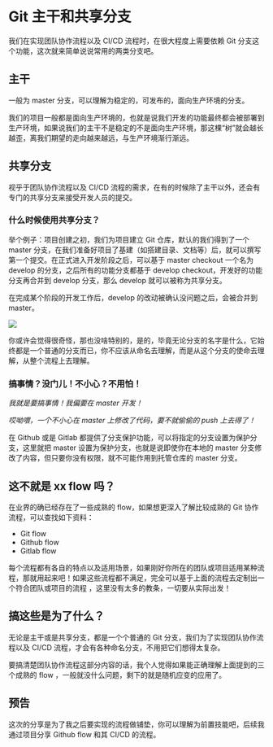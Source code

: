 # Git 主干和共享分支

我们在实现团队协作流程以及 CI/CD 流程时，在很大程度上需要依赖 Git 分支这个功能，这次就来简单说说常用的两类分支吧。

## 主干

一般为 master 分支，可以理解为稳定的，可发布的，面向生产环境的分支。

我们的项目一般都是面向生产环境的，也就是说我们开发的功能最终都会被部署到生产环境，如果说我们的主干不是稳定的不是面向生产环境，那这棵“树”就会越长越歪，离我们期望的走向越来越远，与生产环境渐行渐远。

## 共享分支

视乎于团队协作流程以及 CI/CD 流程的需求，在有的时候除了主干以外，还会有专门的共享分支来接受开发人员的提交。

### 什么时候使用共享分支？

举个例子：项目创建之初，我们为项目建立 Git 仓库，默认的我们得到了一个 master 分支，在我们准备好项目了基建（如搭建目录、文档等）后，就可以撰写第一个提交。在正式进入开发阶段之后，可以基于 master checkout 一个名为 develop 的分支，之后所有的功能分支都基于 develop checkout，开发好的功能分支再合并到 develop 分支，那么 develop 就可以被称为共享分支。

在完成某个阶段的开发工作后，develop 的改动被确认没问题之后，会被合并到 master。


![](https://user-gold-cdn.xitu.io/2020/4/26/171b5c72ca9eed79?w=1080&h=689&f=png&s=215433)

你或许会觉得很奇怪，那也没啥特别的，是的，毕竟无论分支的名字是什么，它始终都是一个普通的分支而已，你不应该从命名去理解，而是从这个分支的使命去理解，从整个流程上去理解。

### 搞事情？没门儿！不小心？不用怕！

*我就是要搞事情！我偏要在 master 开发！*

*哎呦喂，一个不小心在 master 上修改了代码，要不就偷偷的 push 上去得了！*

在 Github 或是 Gitlab 都提供了分支保护功能，可以将指定的分支设置为保护分支，这里就把 master 设置为保护分支，也就是说即使你在本地的 master 分支修改了内容，但只要你没有权限，就不可能作用到托管仓库的 master 分支。

## 这不就是 xx flow 吗？

在业界的确已经存在了一些成熟的 flow，如果想更深入了解比较成熟的 Git 协作流程，可以查找如下资料：

- Git flow
- Github flow
- Gitlab flow

每个流程都有各自的特点以及适用场景，如果刚好你所在的团队或项目适用某种流程，那就用起来吧！如果这些流程都不满足，完全可以基于上面的流程去定制出一个符合团队或项目的流程 ，这里没有太多的教条，一切要从实际出发！ 

## 搞这些是为了什么？

无论是主干或是共享分支，都是一个个普通的 Git 分支，我们为了实现团队协作流程以及 CI/CD 流程，才会有各种命名分支，不用把它们想得太复杂。

要搞清楚团队协作流程这部分内容的话，我个人觉得如果能正确理解上面提到的三个成熟的 flow ，一般就没什么问题，剩下的就是随机应变的应用了。

## 预告

这次的分享是为了我之后要实现的流程做铺垫，你可以理解为前置技能吧，后续我通过项目分享 Github flow 和其 CI/CD 的流程。